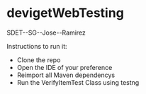 # devigetWebTesting
SDET--SG--Jose--Ramirez


Instructions to run it:

* Clone the repo 
* Open the IDE of your preference
* Reimport all Maven dependencys
* Run the VerifyItemTest Class using testng
